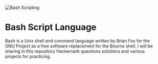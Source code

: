 ![Bash Scripting](https://media.makeameme.org/created/guys-like-bash.jpg)
# Bash Script Language

Bash is a Unix shell and command language written by Brian Fox for the GNU Project as a free software replacement for the Bourne shell.
I will be sharing in this repository Hackerrank questions solutions and various projects for practicing.

